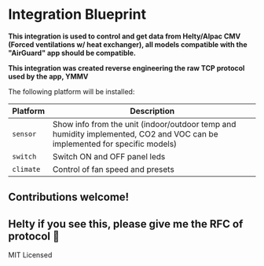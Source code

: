 # Integration Blueprint

**This integration is used to control and get data from Helty/Alpac CMV (Forced ventilations w/ heat exchanger), all models compatible with the "AirGuard" app should be compatible.**

**This integration was created reverse engineering the raw TCP protocol used by the app, YMMV**

The following platform will be installed:

Platform | Description
-- | --
`sensor` | Show info from the unit (indoor/outdoor temp and humidity implemented, CO2 and VOC can be implemented for specific models)
`switch` | Switch ON and OFF panel leds
`climate` | Control of fan speed and presets

## Contributions welcome!

## Helty if you see this, please give me the RFC of protocol :pray:

MIT Licensed
